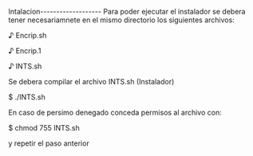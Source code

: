 Intalacion-------------------
Para poder ejecutar el instalador se debera tener necesariamnete en el mismo directorio los siguientes archivos:

♪ Encrip.sh

♪ Encrip.1

♪ INTS.sh

Se debera compilar el archivo INTS.sh (Instalador)

$ ./INTS.sh

En caso de persimo denegado conceda permisos al archivo con:

$ chmod 755 INTS.sh
	
 y repetir el paso anterior

